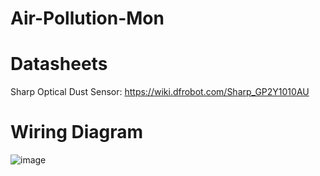 # Air-Pollution-Mon

# Datasheets
Sharp Optical Dust Sensor: https://wiki.dfrobot.com/Sharp_GP2Y1010AU

# Wiring Diagram 
![image](https://github.com/user-attachments/assets/783fa389-e870-4f97-ad14-de67b4b25589)
